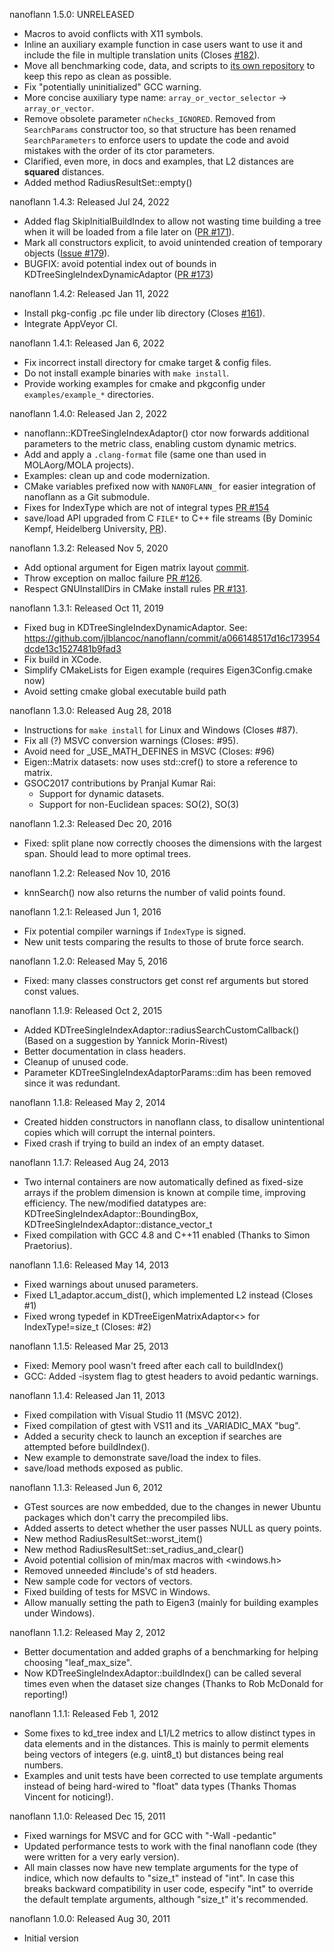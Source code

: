 nanoflann 1.5.0: UNRELEASED
 * Macros to avoid conflicts with X11 symbols.
 * Inline an auxiliary example function in case users want to use it and
   include the file in multiple translation units (Closes [#182](https://github.com/jlblancoc/nanoflann/issues/182)).
 * Move all benchmarking code, data, and scripts to [its own repository](https://github.com/MRPT/nanoflann-benchmark) to keep this repo as clean as possible.
 * Fix "potentially uninitialized" GCC warning.
 * More concise auxiliary type name: 
   `array_or_vector_selector` -> `array_or_vector`.
 * Remove obsolete parameter `nChecks_IGNORED`. Removed from `SearchParams`
   constructor too, so that structure has been renamed `SearchParameters` to
   enforce users to update the code and avoid mistakes with the order of its
   ctor parameters.
 * Clarified, even more, in docs and examples, that L2 distances
   are **squared** distances.
 * Added method RadiusResultSet::empty()

nanoflann 1.4.3: Released Jul 24, 2022
 * Added flag SkipInitialBuildIndex to allow not wasting time building a tree when it will be loaded from a file later on ([PR #171](https://github.com/jlblancoc/nanoflann/pull/171)).
 * Mark all constructors explicit, to avoid unintended creation of temporary objects ([Issue #179](https://github.com/jlblancoc/nanoflann/issues/179)).
 * BUGFIX: avoid potential index out of bounds in KDTreeSingleIndexDynamicAdaptor ([PR #173](https://github.com/jlblancoc/nanoflann/pull/173))

nanoflann 1.4.2: Released Jan 11, 2022
 * Install pkg-config .pc file under lib directory (Closes [#161](https://github.com/jlblancoc/nanoflann/issues/161)).
 * Integrate AppVeyor CI.

nanoflann 1.4.1: Released Jan 6, 2022
  * Fix incorrect install directory for cmake target & config files.
  * Do not install example binaries with `make install`.
  * Provide working examples for cmake and pkgconfig under `examples/example_*` directories.

nanoflann 1.4.0: Released Jan 2, 2022
  * nanoflann::KDTreeSingleIndexAdaptor() ctor now forwards additional parameters to the metric class, enabling custom dynamic metrics.
  * Add and apply a `.clang-format` file (same one than used in MOLAorg/MOLA projects).
  * Examples: clean up and code modernization.
  * CMake variables prefixed now with `NANOFLANN_` for easier integration of nanoflann as a Git submodule.
  * Fixes for IndexType which are not of integral types [PR #154](https://github.com/jlblancoc/nanoflann/pull/154)
  * save/load API upgraded from C `FILE*` to C++ file streams (By Dominic Kempf, Heidelberg University, [PR](https://github.com/jlblancoc/nanoflann/pull/157)).

nanoflann 1.3.2: Released Nov 5, 2020
  * Add optional argument for Eigen matrix layout [commit](https://github.com/jlblancoc/nanoflann/commit/40fa96badcfc4b1a2df38b40b8a368cf5521ace4).
  * Throw exception on malloc failure [PR #126](https://github.com/jlblancoc/nanoflann/pull/126).
  * Respect GNUInstallDirs in CMake install rules [PR #131](https://github.com/jlblancoc/nanoflann/pull/131).

nanoflann 1.3.1: Released Oct 11, 2019
  * Fixed bug in KDTreeSingleIndexDynamicAdaptor. See: https://github.com/jlblancoc/nanoflann/commit/a066148517d16c173954dcde13c1527481b9fad3
  * Fix build in XCode.
  * Simplify CMakeLists for Eigen example (requires Eigen3Config.cmake now)
  * Avoid setting cmake global executable build path

nanoflann 1.3.0: Released Aug 28, 2018
  * Instructions for `make install` for Linux and Windows (Closes #87).
  * Fix all (?) MSVC conversion warnings (Closes: #95).
  * Avoid need for _USE_MATH_DEFINES in MSVC (Closes: #96)
  * Eigen::Matrix datasets: now uses std::cref() to store a reference to matrix.
  * GSOC2017 contributions by Pranjal Kumar Rai:
    * Support for dynamic datasets.
    * Support for non-Euclidean spaces: SO(2), SO(3)

nanoflann 1.2.3: Released Dec 20, 2016
  * Fixed: split plane now correctly chooses the dimensions with the largest span.
    Should lead to more optimal trees.

nanoflann 1.2.2: Released Nov 10, 2016
  * knnSearch() now also returns the number of valid points found.

nanoflann 1.2.1: Released Jun 1, 2016
  * Fix potential compiler warnings if `IndexType` is signed.
  * New unit tests comparing the results to those of brute force search.

nanoflann 1.2.0: Released May 5, 2016
  * Fixed: many classes constructors get const ref arguments but stored const values.

nanoflann 1.1.9: Released Oct 2, 2015
  * Added KDTreeSingleIndexAdaptor::radiusSearchCustomCallback() (Based on a suggestion by Yannick Morin-Rivest)
  * Better documentation in class headers.
  * Cleanup of unused code.
  * Parameter KDTreeSingleIndexAdaptorParams::dim has been removed since it was redundant.

nanoflann 1.1.8: Released May 2, 2014
  * Created hidden constructors in nanoflann class, to disallow unintentional copies which will corrupt
    the internal pointers.
  * Fixed crash if trying to build an index of an empty dataset.

nanoflann 1.1.7: Released Aug 24, 2013
  * Two internal containers are now automatically defined as fixed-size arrays if the
    problem dimension is known at compile time, improving efficiency.
    The new/modified datatypes are: KDTreeSingleIndexAdaptor::BoundingBox, KDTreeSingleIndexAdaptor::distance_vector_t
  * Fixed compilation with GCC 4.8 and C++11 enabled (Thanks to Simon Praetorius).

nanoflann 1.1.6: Released May 14, 2013
  * Fixed warnings about unused parameters.
  * Fixed L1_adaptor.accum_dist(), which implemented L2 instead (Closes #1)
  * Fixed wrong typedef in KDTreeEigenMatrixAdaptor<> for IndexType!=size_t (Closes: #2)

nanoflann 1.1.5: Released Mar 25, 2013
  * Fixed: Memory pool wasn't freed after each call to buildIndex()
  * GCC: Added -isystem flag to gtest headers to avoid pedantic warnings.

nanoflann 1.1.4: Released Jan 11, 2013
  * Fixed compilation with Visual Studio 11 (MSVC 2012).
  * Fixed compilation of gtest with VS11 and its _VARIADIC_MAX "bug".
  * Added a security check to launch an exception if searches are attempted before buildIndex().
  * New example to demonstrate save/load the index to files.
  * save/load methods exposed as public.

nanoflann 1.1.3: Released Jun 6, 2012
  * GTest sources are now embedded, due to the changes in newer Ubuntu packages which don't carry the precompiled libs.
  * Added asserts to detect whether the user passes NULL as query points.
  * New method RadiusResultSet::worst_item()
  * New method RadiusResultSet::set_radius_and_clear()
  * Avoid potential collision of min/max macros with <windows.h>
  * Removed unneeded #include's of std headers.
  * New sample code for vectors of vectors.
  * Fixed building of tests for MSVC in Windows.
  * Allow manually setting the path to Eigen3 (mainly for building examples under Windows).

nanoflann 1.1.2: Released May 2, 2012
  * Better documentation and added graphs of a benchmarking for helping choosing "leaf_max_size".
  * Now KDTreeSingleIndexAdaptor::buildIndex() can be called several times
     even when the dataset size changes (Thanks to Rob McDonald for reporting!)

nanoflann 1.1.1: Released Feb 1, 2012
  * Some fixes to kd_tree index and L1/L2 metrics to allow distinct types
     in data elements and in the distances. This is mainly to permit elements
	 being vectors of integers (e.g. uint8_t) but distances being real numbers.
  * Examples and unit tests have been corrected to use template arguments
     instead of being hard-wired to "float" data types (Thanks Thomas Vincent
	 for noticing!).

nanoflann 1.1.0: Released Dec 15, 2011
  * Fixed warnings for MSVC and for GCC with "-Wall -pedantic"
  * Updated performance tests to work with the final nanoflann code (they were
     written for a very early version).
  * All main classes now have new template arguments for the type of indice,
     which now defaults to "size_t" instead of "int". In case this breaks
     backward compatibility in user code, especify "int" to override the default
     template arguments, although "size_t" it's recommended.

nanoflann 1.0.0: Released Aug 30, 2011
  * Initial version
